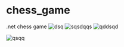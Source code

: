 # chess_game
.net chess game
![dsq](https://user-images.githubusercontent.com/22852604/42512542-ca89ad70-844c-11e8-8dfa-8c6ef612878d.png)
![sqsdqqs](https://user-images.githubusercontent.com/22852604/42512546-cb543fae-844c-11e8-9399-37a8a7e85dc7.png)
![qddsqd](https://user-images.githubusercontent.com/22852604/42512543-cab373a8-844c-11e8-8353-b5bfe0e4b87d.png)

![qsqq](https://user-images.githubusercontent.com/22852604/42512544-cada2232-844c-11e8-9bee-4e604532d04a.png)
 
